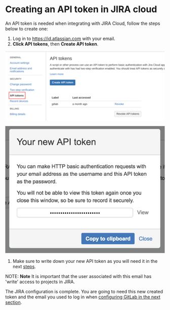 # Creating an API token in JIRA cloud

An API token is needed when integrating with JIRA Cloud, follow the steps
below to create one:

1. Log in to <https://id.atlassian.com> with your email.
1. **Click API tokens**, then **Create API token**.

![JIRA API token](img/jira_api_token_menu.png)

![JIRA API token](img/jira_api_token.png)

1. Make sure to write down your new API token as you will need it in the next [steps](jira.md#configuring-gitlab).

NOTE: **Note**
It is important that the user associated with this email has 'write' access to projects in JIRA.

The JIRA configuration is complete. You are going to need this new created token and the email you used to log in when [configuring GitLab in the next section](jira.md#configuring-gitlab).
